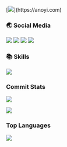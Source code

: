 [![](https://readme-typing-svg.demolab.com?font=Fira+Code&pause=997&width=435&lines=%F0%9F%91%8B++Hi%2C+this+is+sunyrain's+Github!)](https://anoyi.com)

### 🌏 Social Media

[![](https://img.shields.io/badge/My%20Website-black?style=flat-square&logo=vercel&logoColor=white)](https://whilesunny.cn/)
[![](https://img.shields.io/badge/Github-black?style=flat-square&logo=github&logoColor=white)](https://github.com/AnoyiX/)
[![](https://img.shields.io/badge/Bilibili-black?style=flat-square&logo=bilibili&logoColor=white)](https://space.bilibili.com/182381763)
[![](https://img.shields.io/badge/ZhiHu-black?style=flat-square&logo=zhihu&logoColor=white)](https://www.zhihu.com/)

### 📚 Skills

![](https://icons.anoyi.com/?iconBgColor=f8fafc&icons=git,vscode,python,java,c)

### Commit Stats

![](https://github-readme-stats-git-masterrstaa-rickstaa.vercel.app/api?username=sunyrain&count_private=true&show_icons=true&theme=ambient_gradient&show_owner=true)

![](https://github-profile-trophy.vercel.app/?username=sunyrain&theme=ambient_gradient&row=1)

### Top Languages

![](https://github-readme-stats-git-masterrstaa-rickstaa.vercel.app/api/top-langs/?username=sunyrain&layout=compact&theme=ambient_gradient)

